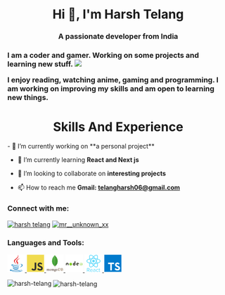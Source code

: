 <h1 align="center">Hi 👋, I'm Harsh Telang</h1>
<h3 align="center">A passionate developer from India</h3>

<h3> I am a coder and gamer. Working on some projects and learning new stuff.
<img src="https://giphy.com/gifs/dommespace-domme-space-programador-qgQUggAC3Pfv687qPC?utm_source=media-link&utm_medium=landing&utm_campaign=Media%20Links&utm_term=">

<p>I enjoy reading, watching anime, gaming and programming. I am working on improving my skills and am open to learning new things.</p>

<h1 align="center">Skills And Experience</h1>
- 🔭 I’m currently working on **a personal project**

- 🌱 I’m currently learning **React and Next js**

- 👯 I’m looking to collaborate on **interesting projects**

- 📫 How to reach me **Gmail: telangharsh06@gmail.com**

<h3 align="left">Connect with me:</h3>
<p align="left">
<a href="https://linkedin.com/in/harsh telang" target="blank"><img align="center" src="https://raw.githubusercontent.com/rahuldkjain/github-profile-readme-generator/master/src/images/icons/Social/linked-in-alt.svg" alt="harsh telang" height="30" width="40" /></a>
<a href="https://instagram.com/mr__unknown_xx" target="blank"><img align="center" src="https://raw.githubusercontent.com/rahuldkjain/github-profile-readme-generator/master/src/images/icons/Social/instagram.svg" alt="mr__unknown_xx" height="30" width="40" /></a>
</p>

<h3 align="left">Languages and Tools:</h3>
<p align="left"> <a href="https://www.java.com" target="_blank" rel="noreferrer"> <img src="https://raw.githubusercontent.com/devicons/devicon/master/icons/java/java-original.svg" alt="java" width="40" height="40"/> </a> <a href="https://developer.mozilla.org/en-US/docs/Web/JavaScript" target="_blank" rel="noreferrer"> <img src="https://raw.githubusercontent.com/devicons/devicon/master/icons/javascript/javascript-original.svg" alt="javascript" width="40" height="40"/> </a> <a href="https://www.mongodb.com/" target="_blank" rel="noreferrer"> <img src="https://raw.githubusercontent.com/devicons/devicon/master/icons/mongodb/mongodb-original-wordmark.svg" alt="mongodb" width="40" height="40"/> </a> <a href="https://nodejs.org" target="_blank" rel="noreferrer"> <img src="https://raw.githubusercontent.com/devicons/devicon/master/icons/nodejs/nodejs-original-wordmark.svg" alt="nodejs" width="40" height="40"/> </a> <a href="https://reactjs.org/" target="_blank" rel="noreferrer"> <img src="https://raw.githubusercontent.com/devicons/devicon/master/icons/react/react-original-wordmark.svg" alt="react" width="40" height="40"/> </a> <a href="https://www.typescriptlang.org/" target="_blank" rel="noreferrer"> <img src="https://raw.githubusercontent.com/devicons/devicon/master/icons/typescript/typescript-original.svg" alt="typescript" width="40" height="40"/> </a> </p>

<p><img align="left" src="https://github-readme-stats.vercel.app/api/top-langs?username=harsh-telang&show_icons=true&locale=en&layout=compact" alt="harsh-telang" /></p>

<p>&nbsp;<img align="center" src="https://github-readme-stats.vercel.app/api?username=harsh-telang&show_icons=true&locale=en" alt="harsh-telang" /></p>

<!--
**Harsh-Telang/Harsh-Telang** is a ✨ _special_ ✨ repository because its `README.md` (this file) appears on your GitHub profile.

Here are some ideas to get you started:

- 🔭 I’m currently working on ...
- 🌱 I’m currently learning ...
- 👯 I’m looking to collaborate on ...
- 🤔 I’m looking for help with ...
- 💬 Ask me about ...
- 📫 How to reach me: ...
- 😄 Pronouns: ...
- ⚡ Fun fact: ...
-->
